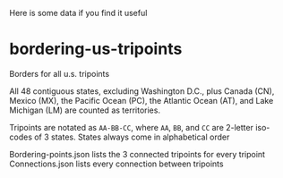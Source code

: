 Here is some data if you find it useful



































# bordering-us-tripoints
Borders for all u.s. tripoints

All 48 contiguous states, excluding Washington D.C., plus Canada (CN), Mexico (MX), the Pacific Ocean (PC), the Atlantic Ocean (AT), and Lake Michigan (LM) are counted as territories.

Tripoints are notated as `AA-BB-CC`, where `AA`, `BB`, and `CC` are 2-letter iso-codes of 3 states. States always come in alphabetical order

Bordering-points.json lists the 3 connected tripoints for every tripoint
Connections.json lists every connection between tripoints

